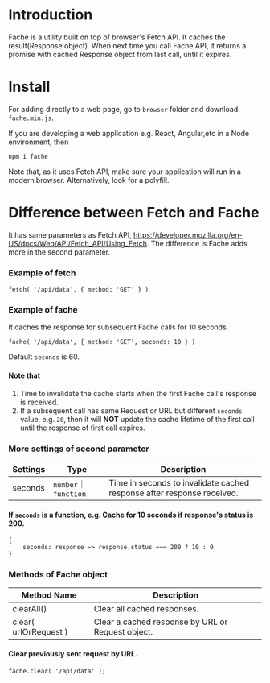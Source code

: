 # Introduction
Fache is a utility built on top of browser's Fetch API. It caches the result(Response object). When next time you call Fache API, it returns a promise with cached Response object from last call, until it expires.

# Install
For adding directly to a web page, go to `browser` folder and download `fache.min.js`.

If you are developing a web application e.g. React, Angular,etc in a Node environment, then
```
npm i fache
```
Note that, as it uses Fetch API, make sure your application will run in a modern browser. Alternatively, look for a polyfill.

# Difference between Fetch and Fache
It has same parameters as Fetch API, https://developer.mozilla.org/en-US/docs/Web/API/Fetch_API/Using_Fetch. The difference is Fache adds more in the second parameter. 

### Example of fetch
```
fetch( '/api/data', { method: 'GET' } )
```

### Example of fache
It caches the response for subsequent Fache calls for 10 seconds. 
```
fache( '/api/data', { method: 'GET', seconds: 10 } )
```
Default `seconds` is 60.

#### Note that
1. Time to invalidate the cache starts when the first Fache call's response is received.
2. If a subsequent call has same Request or URL but different `seconds` value, e.g. `20`, then it will __NOT__ update the cache lifetime of the first call until the response of first call expires.

### More settings of second parameter

| Settings      | Type                 | Description                                                            |
|---------------|----------------------|------------------------------------------------------------------------|
| seconds       | `number`｜`function` | Time in seconds to invalidate cached response after response received. |


#### If `seconds` is a function, e.g. Cache for 10 seconds if response's status is 200.
```
{
    seconds: response => response.status === 200 ? 10 : 0
}
```

### Methods of Fache object

| Method Name             | Description                                                            |
|-------------------------|------------------------------------------------------------------------|
| clearAll()              | Clear all cached responses.                                            |
| clear( urlOrRequest )   | Clear a cached response by URL or Request object.                      |

#### Clear previously sent request by URL.
```
fache.clear( '/api/data' );
```